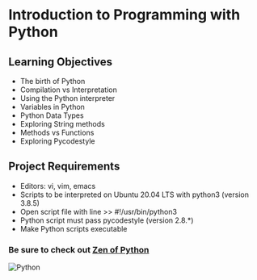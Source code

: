 # Introduction to Programming with Python

## Learning Objectives
* The birth of Python
* Compilation vs Interpretation
* Using the Python interpreter
* Variables in Python
* Python Data Types
* Exploring String methods
* Methods vs Functions
* Exploring Pycodestyle

## Project Requirements
* Editors: vi, vim, emacs
* Scripts to be interpreted on Ubuntu 20.04 LTS with python3 (version 3.8.5)
* Open script file with line >> #!/usr/bin/python3
* Python script must pass pycodestyle (version 2.8.*)
* Make Python scripts executable

### Be sure to check out [Zen of Python](https://peps.python.org/pep-0020/)

![Python](https://img.shields.io/badge/python-3670A0?style=for-the-badge&logo=python&logoColor=ffdd54)
